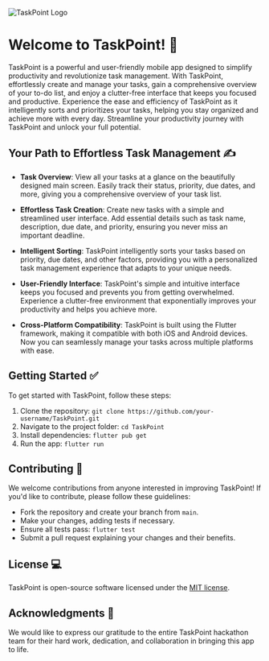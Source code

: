 ![TaskPoint Logo](https://raw.githubusercontent.com/CodeSadhu/taskpoint/main/TaskPoint%20Logo.png)

# Welcome to TaskPoint!  💜
TaskPoint is a powerful and user-friendly mobile app designed to simplify productivity and revolutionize task management. With TaskPoint, effortlessly create and manage your tasks, gain a comprehensive overview of your to-do list, and enjoy a clutter-free interface that keeps you focused and productive. Experience the ease and efficiency of TaskPoint as it intelligently sorts and prioritizes your tasks, helping you stay organized and achieve more with every day. Streamline your productivity journey with TaskPoint and unlock your full potential.

## Your Path to Effortless Task Management ✍

- **Task Overview**: View all your tasks at a glance on the beautifully designed main screen. Easily track their status, priority, due dates, and more, giving you a comprehensive overview of your task list.

- **Effortless Task Creation**: Create new tasks with a simple and streamlined user interface. Add essential details such as task name, description, due date, and priority, ensuring you never miss an important deadline.

- **Intelligent Sorting**: TaskPoint intelligently sorts your tasks based on priority, due dates, and other factors, providing you with a personalized task management experience that adapts to your unique needs.

- **User-Friendly Interface**: TaskPoint's simple and intuitive interface keeps you focused and prevents you from getting overwhelmed. Experience a clutter-free environment that exponentially improves your productivity and helps you achieve more.

- **Cross-Platform Compatibility**: TaskPoint is built using the Flutter framework, making it compatible with both iOS and Android devices. Now you can seamlessly manage your tasks across multiple platforms with ease.

## Getting Started ✅

To get started with TaskPoint, follow these steps:

1. Clone the repository: `git clone https://github.com/your-username/TaskPoint.git`
2. Navigate to the project folder: `cd TaskPoint`
3. Install dependencies: `flutter pub get`
4. Run the app: `flutter run`

## Contributing 🤝

We welcome contributions from anyone interested in improving TaskPoint! If you'd like to contribute, please follow these guidelines:

- Fork the repository and create your branch from `main`.
- Make your changes, adding tests if necessary.
- Ensure all tests pass: `flutter test`
- Submit a pull request explaining your changes and their benefits.

## License 💻

TaskPoint is open-source software licensed under the [MIT license](https://opensource.org/licenses/MIT).

## Acknowledgments 👫

We would like to express our gratitude to the entire TaskPoint hackathon team for their hard work, dedication, and collaboration in bringing this app to life.
